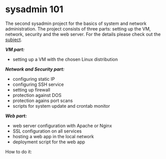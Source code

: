 # sysadmin 101

The second sysadmin project for the basics of system and network administration. The project consists of three parts: setting up the VM, network, security and the web server. For the details please check out the [subject](https://github.com/sharvas/roger_skyline/raw/master/roger-skyline-1.5.en.pdf).

***VM part:***
* setting up a VM with the chosen Linux distribution

***Network and Security part:***
* configuring static IP
* configuring SSH service
* setting up firewall
* protection against DOS
* protection agains port scans
* scripts for system update and crontab monitor

***Web part:***
* web server configuration with Apache or Nginx
* SSL configuration on all services
* hosting a web app in the local network
* deployment script for the web app

How to do it:

<!--stackedit_data:
eyJoaXN0b3J5IjpbLTEzMzY1ODMyMTksLTcxNDExMTM4NiwtNT
E5NzQwMjA2LC0xMzAxODE0MTEyLC0xMzY3OTY5ODY1XX0=
-->